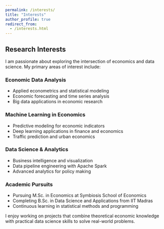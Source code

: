 ```yaml
---
permalink: /interests/
title: "Interests"
author_profile: true
redirect_from: 
  - /interests.html
---
```


## Research Interests

I am passionate about exploring the intersection of economics and data science. My primary areas of interest include:

### Economic Data Analysis
- Applied econometrics and statistical modeling
- Economic forecasting and time series analysis
- Big data applications in economic research

### Machine Learning in Economics
- Predictive modeling for economic indicators
- Deep learning applications in finance and economics
- Traffic prediction and urban economics

### Data Science & Analytics
- Business intelligence and visualization
- Data pipeline engineering with Apache Spark
- Advanced analytics for policy making

### Academic Pursuits
- Pursuing M.Sc. in Economics at Symbiosis School of Economics
- Completing B.Sc. in Data Science and Applications from IIT Madras
- Continuous learning in statistical methods and programming

I enjoy working on projects that combine theoretical economic knowledge with practical data science skills to solve real-world problems.